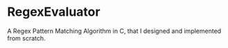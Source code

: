 # RegexEvaluator
A Regex Pattern Matching Algorithm in C, that I designed and implemented from scratch.
